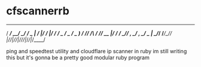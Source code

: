 # cfscannerrb
  _____________________   _  ___  _________  ___  ___ 
 / ___/ __/ __/ ___/ _ | / |/ / |/ / __/ _ \/ _ \/ _ )
/ /__/ _/_\ \/ /__/ __ |/    /    / _// , _/ , _/ _  |
\___/_/ /___/\___/_/ |_/_/|_/_/|_/___/_/|_/_/|_/____/ 

ping and speedtest utility and cloudflare ip scanner in ruby
im still writing this
but it's gonna be a pretty good modular ruby program
